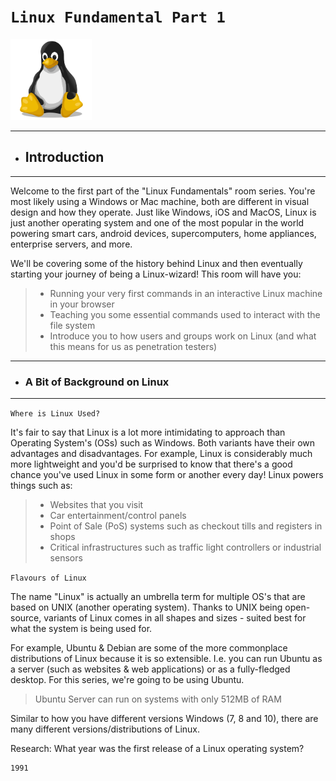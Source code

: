 # `Linux Fundamental Part 1`

<img src="../../img/linux-fundamentals.png" width="130"/>

---
- ## Introduction
---

Welcome to the first part of the "Linux Fundamentals" room series. You're most likely using a Windows or Mac machine, both are different in visual design and how they operate. Just like Windows, iOS and MacOS, Linux is just another operating system and one of the most popular in the world powering smart cars, android devices, supercomputers, home appliances, enterprise servers, and more.

We'll be covering some of the history behind Linux and then eventually starting your journey of being a Linux-wizard! This room will have you:

>- Running your very first commands in an interactive Linux machine in your browser
>- Teaching you some essential commands used to interact with the file system
>- Introduce you to how users and groups work on Linux (and what this means for us as penetration testers)

---
- ### A Bit of Background on Linux
---

`Where is Linux Used?`

It's fair to say that Linux is a lot more intimidating to approach than Operating System's (OSs) such as Windows. Both variants have their own advantages and disadvantages. For example, Linux is considerably much more lightweight and you'd be surprised to know that there's a good chance you've used Linux in some form or another every day! Linux powers things such as:

>- Websites that you visit
>- Car entertainment/control panels
>- Point of Sale (PoS) systems such as checkout tills and registers in shops
>- Critical infrastructures such as traffic light controllers or industrial sensors

`Flavours of Linux`

The name "Linux" is actually an umbrella term for multiple OS's that are based on UNIX (another operating system). Thanks to UNIX being open-source, variants of Linux comes in all shapes and sizes - suited best for what the system is being used for.

For example, Ubuntu & Debian are some of the more commonplace distributions of Linux because it is so extensible. I.e. you can run Ubuntu as a server (such as websites & web applications) or as a fully-fledged desktop. For this series, we're going to be using Ubuntu.

> Ubuntu Server can run on systems with only 512MB of RAM

Similar to how you have different versions Windows (7, 8 and 10), there are many different versions/distributions of Linux.

Research: What year was the first release of a Linux operating system?
```
1991
```


